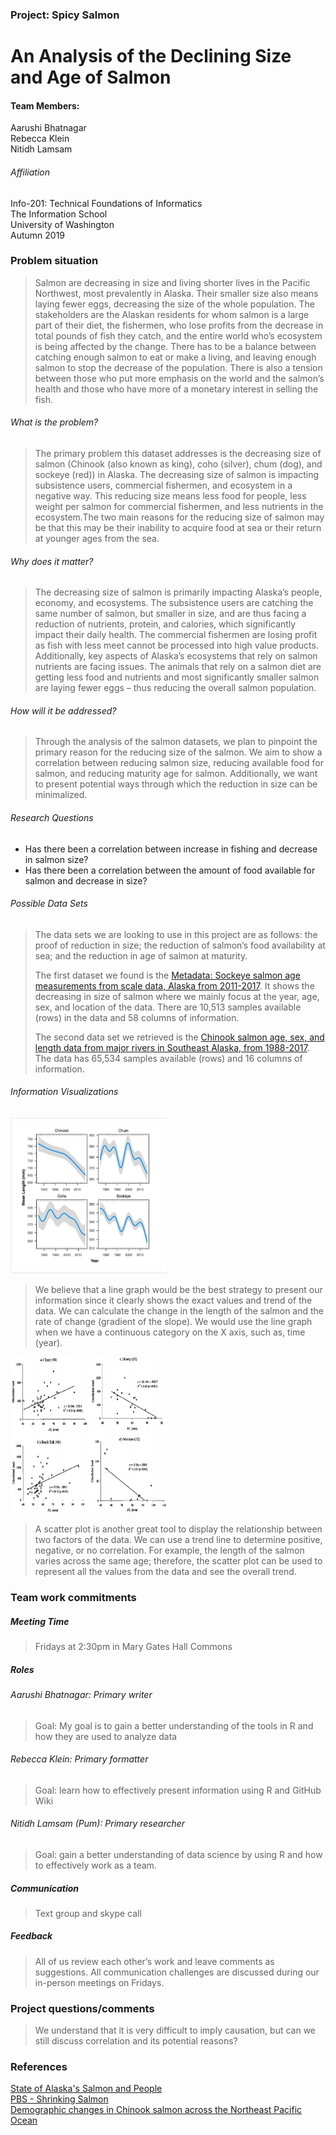 ### Project: Spicy Salmon

# An Analysis of the Declining Size and Age of Salmon

#### Team Members:
Aarushi Bhatnagar  
Rebecca Klein  
Nitidh Lamsam

###### Affiliation
Info-201: Technical Foundations of Informatics  
The Information School  
University of Washington  
Autumn 2019

### Problem situation
> Salmon are decreasing in size and living shorter lives in the Pacific Northwest, most prevalently in Alaska. Their smaller size also means laying fewer eggs, decreasing the size of the whole population. The stakeholders are the Alaskan residents for whom salmon is a large part of their diet, the fishermen, who lose profits from the decrease in total pounds of fish they catch, and the entire world who’s ecosystem is being affected by the change. There has to be a balance between catching enough salmon to eat or make a living, and leaving enough salmon to stop the decrease of the population. There is also a tension between those who put more emphasis on the world and the salmon’s health and those who have more of a monetary interest in selling the fish.
###### What is the problem?
> The primary problem this dataset addresses is the decreasing size of salmon (Chinook (also known as king), coho (silver), chum (dog), and sockeye (red)) in Alaska. The decreasing size of salmon is impacting subsistence users, commercial fishermen, and ecosystem in a negative way. This reducing size means less food for people, less weight per salmon for commercial fishermen, and less nutrients in the ecosystem.The two main reasons for the reducing size of salmon may be that this may be their inability to acquire food at sea or their return at younger ages from the sea.
###### Why does it matter?
> The decreasing size of salmon is primarily impacting Alaska’s people, economy, and ecosystems. The subsistence users are catching the same number of salmon, but smaller in size, and are thus facing a reduction of nutrients, protein, and calories, which significantly impact their daily health. The commercial fishermen are losing profit as fish with less meet cannot be processed into high value products. Additionally, key aspects of Alaska’s ecosystems that rely on salmon nutrients are facing issues. The animals that rely on a salmon diet are getting less food and nutrients and most significantly smaller salmon are laying fewer eggs – thus reducing the overall salmon population.
###### How will it be addressed?
> Through the analysis of the salmon datasets, we plan to pinpoint the primary reason for the reducing size of the salmon. We aim to show a correlation between reducing salmon size, reducing available food for salmon, and reducing maturity age for salmon. Additionally, we want to present potential ways through which the reduction in size can be minimalized.
###### Research Questions
* Has there been a correlation between increase in fishing and decrease in salmon size?
* Has there been a correlation between the amount of food available for salmon and decrease in size?

###### Possible Data Sets
> The data sets we are looking to use in this project are as follows: the proof of reduction in size; the reduction of salmon’s food availability at sea; and the reduction in age of salmon at maturity.
>
> The first dataset we found is the [Metadata: Sockeye salmon age measurements from scale data, Alaska from 2011-2017](https://knb.ecoinformatics.org/view/doi:10.5063/F1ZW1J77). It shows the decreasing in size of salmon where we mainly focus at the year, age, sex, and location of the data. There are 10,513 samples available (rows) in the data and 58 columns of information.  
>
> The second data set we retrieved is the [Chinook salmon age, sex, and length data from major rivers in Southeast Alaska, from 1988-2017](https://knb.ecoinformatics.org/view/doi:10.5063/F11R6NSS). The data has 65,534 samples available (rows) and 16 columns of information.

###### Information Visualizations
<img src="line_graphs.png" alt="a set of line graphs" width="250" height="250" />

> We believe that a line graph would be the best strategy to present our information since it clearly shows the exact values and trend of the data. We can calculate the change in the length of the salmon and the rate of change (gradient of the slope). We would use the line graph when we have a continuous category on the X axis, such as, time (year).

<img src="scatter_plot.png" alt="a set of scatter plots" width="250" height="250" />

> A scatter plot is another great tool to display the relationship between two factors of the data. We can use a trend line to determine positive, negative, or no correlation. For example, the length of the salmon varies across the same age; therefore, the scatter plot can be used to represent all the values from the data and see the overall trend.
### Team work commitments
##### **Meeting Time**
> Fridays at 2:30pm in Mary Gates Hall Commons
##### **Roles**
###### Aarushi Bhatnagar: Primary writer
> Goal: My goal is to gain a better understanding of the tools in R and how they are used to analyze data
###### Rebecca Klein: Primary formatter
> Goal: learn how to effectively present information using R and GitHub Wiki
###### Nitidh Lamsam (Pum): Primary researcher
> Goal: gain a better understanding of data science by using R and how to effectively work as a team.
##### **Communication**
> Text group and skype call
##### **Feedback**
> All of us review each other’s work and leave comments as suggestions. All communication challenges are discussed during our in-person meetings on Fridays.
### Project questions/comments
> We understand that it is very difficult to imply causation, but can we still discuss correlation and its potential reasons?
### References
[State of Alaska's Salmon and People](https://knb.ecoinformatics.org/portals/SASAP/Topics#thedecliningsizeandageofsalmon)  
[PBS - Shrinking Salmon](https://www.pbs.org/wgbh/evolution/library/10/3/l_103_02.html)  
[Demographic changes in Chinook salmon across the Northeast Pacific Ocean](https://onlinelibrary.wiley.com/doi/full/10.1111/faf.12272)
